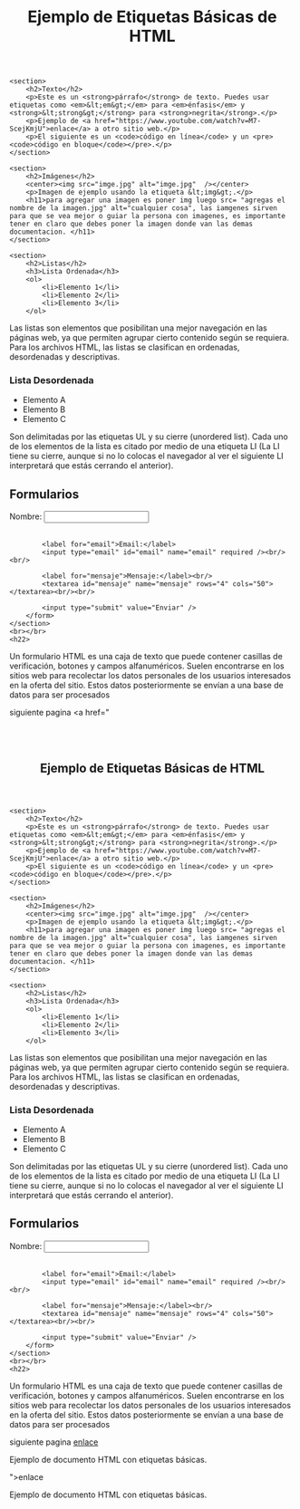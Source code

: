 <!DOCTYPE html>
<html>
<head>
	<meta charset="utf-8">
	<meta name="viewport" content="width=device-width, initial-scale=1">
	<title> Aprendizaje html </title>
</head>
<body>
    <br></br>
    <header>
        <center><h1>Ejemplo de Etiquetas Básicas de HTML</h1></center>
    </header>

    <section>
        <h2>Texto</h2>
        <p>Este es un <strong>párrafo</strong> de texto. Puedes usar etiquetas como <em>&lt;em&gt;</em> para <em>énfasis</em> y <strong>&lt;strong&gt;</strong> para <strong>negrita</strong>.</p>
        <p>Ejemplo de <a href="https://www.youtube.com/watch?v=M7-ScejKmjU">enlace</a> a otro sitio web.</p>
        <p>El siguiente es un <code>código en línea</code> y un <pre><code>código en bloque</code></pre>.</p>
    </section>

    <section>
        <h2>Imágenes</h2>
        <center><img src="imge.jpg" alt="imge.jpg"  /></center>
        <p>Imagen de ejemplo usando la etiqueta &lt;img&gt;.</p>
        <h11>para agregar una imagen es poner img luego src= "agregas el nombre de la imagen.jpg" alt="cualquier cosa", las iamgenes sirven para que se vea mejor o guiar la persona con imagenes, es importante tener en claro que debes poner la imagen donde van las demas documentacion. </h11>
    </section>

    <section>
        <h2>Listas</h2>
        <h3>Lista Ordenada</h3>
        <ol>
            <li>Elemento 1</li>
            <li>Elemento 2</li>
            <li>Elemento 3</li>
        </ol>
<h13>Las listas son elementos que posibilitan una mejor navegación en las páginas web, ya que permiten agrupar cierto contenido según se requiera. Para los archivos HTML, las listas se clasifican en ordenadas, desordenadas y descriptivas.</h13>
<br></brgh>
        <h3>Lista Desordenada</h3>
        <ul>
            <li>Elemento A</li>
            <li>Elemento B</li>
            <li>Elemento C</li>
        </ul>
        <b20>Son delimitadas por las etiquetas UL y su cierre (unordered list). Cada uno de los elementos de la lista es citado por medio de una etiqueta LI (La LI tiene su cierre, aunque si no lo colocas el navegador al ver el siguiente LI interpretará que estás cerrando el anterior).</b20>
    </section>
    <section>
        <h2>Formularios</h2>
        <form action="/enviar-formulario" method="post">
            <label for="nombre">Nombre:</label>
            <input type="text" id="nombre" name="nombre" required /><br/><br/>

            <label for="email">Email:</label>
            <input type="email" id="email" name="email" required /><br/><br/>

            <label for="mensaje">Mensaje:</label><br/>
            <textarea id="mensaje" name="mensaje" rows="4" cols="50"></textarea><br/><br/>

            <input type="submit" value="Enviar" />
        </form>
    </section>
    <br></br>
    <h22>
Un formulario HTML es una caja de texto que puede contener casillas de verificación, botones y campos alfanuméricos. Suelen encontrarse en los sitios web para recolectar los datos personales de los usuarios interesados en la oferta del sitio. Estos datos posteriormente se envían a una base de datos para ser procesados</h22>
      <p> siguiente pagina <a href="<!DOCTYPE html>
<html>
<head>
	<meta charset="utf-8">
	<meta name="viewport" content="width=device-width, initial-scale=1">
	<title> Aprendizaje html </title>
</head>
<body>
    <br></br>
    <header>
        <center><h1>Ejemplo de Etiquetas Básicas de HTML</h1></center>
    </header>

    <section>
        <h2>Texto</h2>
        <p>Este es un <strong>párrafo</strong> de texto. Puedes usar etiquetas como <em>&lt;em&gt;</em> para <em>énfasis</em> y <strong>&lt;strong&gt;</strong> para <strong>negrita</strong>.</p>
        <p>Ejemplo de <a href="https://www.youtube.com/watch?v=M7-ScejKmjU">enlace</a> a otro sitio web.</p>
        <p>El siguiente es un <code>código en línea</code> y un <pre><code>código en bloque</code></pre>.</p>
    </section>

    <section>
        <h2>Imágenes</h2>
        <center><img src="imge.jpg" alt="imge.jpg"  /></center>
        <p>Imagen de ejemplo usando la etiqueta &lt;img&gt;.</p>
        <h11>para agregar una imagen es poner img luego src= "agregas el nombre de la imagen.jpg" alt="cualquier cosa", las iamgenes sirven para que se vea mejor o guiar la persona con imagenes, es importante tener en claro que debes poner la imagen donde van las demas documentacion. </h11>
    </section>

    <section>
        <h2>Listas</h2>
        <h3>Lista Ordenada</h3>
        <ol>
            <li>Elemento 1</li>
            <li>Elemento 2</li>
            <li>Elemento 3</li>
        </ol>
<h13>Las listas son elementos que posibilitan una mejor navegación en las páginas web, ya que permiten agrupar cierto contenido según se requiera. Para los archivos HTML, las listas se clasifican en ordenadas, desordenadas y descriptivas.</h13>
<br></brgh>
        <h3>Lista Desordenada</h3>
        <ul>
            <li>Elemento A</li>
            <li>Elemento B</li>
            <li>Elemento C</li>
        </ul>
        <b20>Son delimitadas por las etiquetas UL y su cierre (unordered list). Cada uno de los elementos de la lista es citado por medio de una etiqueta LI (La LI tiene su cierre, aunque si no lo colocas el navegador al ver el siguiente LI interpretará que estás cerrando el anterior).</b20>
    </section>
    <section>
        <h2>Formularios</h2>
        <form action="/enviar-formulario" method="post">
            <label for="nombre">Nombre:</label>
            <input type="text" id="nombre" name="nombre" required /><br/><br/>

            <label for="email">Email:</label>
            <input type="email" id="email" name="email" required /><br/><br/>

            <label for="mensaje">Mensaje:</label><br/>
            <textarea id="mensaje" name="mensaje" rows="4" cols="50"></textarea><br/><br/>

            <input type="submit" value="Enviar" />
        </form>
    </section>
    <br></br>
    <h22>
Un formulario HTML es una caja de texto que puede contener casillas de verificación, botones y campos alfanuméricos. Suelen encontrarse en los sitios web para recolectar los datos personales de los usuarios interesados en la oferta del sitio. Estos datos posteriormente se envían a una base de datos para ser procesados</h22>
      <p> siguiente pagina <a href="file:///D:/html%20aprendizaje/text2.html">enlace</a></p>
    <footer>
        <p>Ejemplo de documento HTML con etiquetas básicas.</p>
    </footer>
    </style>
</head>
</body>
</html>">enlace</a></p>
    <footer>
        <p>Ejemplo de documento HTML con etiquetas básicas.</p>
    </footer>
    </style>
</head>
</body>
</html>

